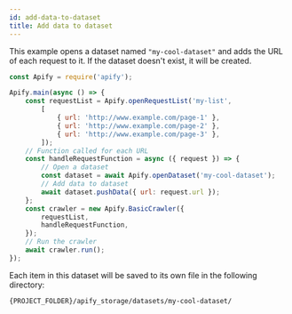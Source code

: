 ```yaml
---
id: add-data-to-dataset
title: Add data to dataset
---
```


This example opens a dataset named `"my-cool-dataset"` and adds the URL of each request to it.
 If the dataset doesn't exist, it will be created.

```javascript
const Apify = require('apify');

Apify.main(async () => {
    const requestList = Apify.openRequestList('my-list',
        [
            { url: 'http://www.example.com/page-1' },
            { url: 'http://www.example.com/page-2' },
            { url: 'http://www.example.com/page-3' },
        ]);
    // Function called for each URL
    const handleRequestFunction = async ({ request }) => {
        // Open a dataset
        const dataset = await Apify.openDataset('my-cool-dataset');
        // Add data to dataset
        await dataset.pushData({ url: request.url });
    };
    const crawler = new Apify.BasicCrawler({
        requestList,
        handleRequestFunction,
    });
    // Run the crawler
    await crawler.run();
});
```

Each item in this dataset will be saved to its own file in the following directory:

```bash
{PROJECT_FOLDER}/apify_storage/datasets/my-cool-dataset/
```